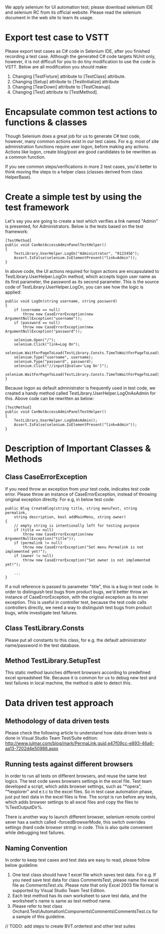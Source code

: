We apply selenium for UI automation test; please download selenium IDE and selenium RC from its official website. Please read the selenium document in the web site to learn its usage.

# Export test case to VSTT
Please export test cases as C# code in Selenium IDE, after you finished recording a test case. Although the generated C# code targets NUnit only, however, it is not difficult for you to do tiny modification to use the code in VSTT. Below are all modification you should make:

1. Changing \[TestFixture\] attribute to \[TestClass\] attribute\.
2. Changing \[Setup\] attribute to \[TestInitialize\] attribute
3. Changing \[TearDown\] attribute to \[TestCleanup\]\.
4. Changing \[Test\] attribute to \[TestMethod\]\.

# Encapsulate common test actions to functions & classes
Though Selenium does a great job for us to generate C# test code, however, many common actions exist in our test cases. For e.g. most of site administration functions require user logon, before making any actions. Actions like logon, create blog/post are good candidates to be rewritten as a common function.

If you see common steps/verifications in more 2 test cases, you'd better to think moving the steps to a helper class (classes derived from class HelperBase).

# Create a simple test by using the test framework
Let's say you are going to create a test which verifies a link named "Admin" is presented, for Administrators. Below is the tests based on the test framework:

    
    [TestMethod]
    public void CanNotAccessAdminPanelTestHelper()
    {
        TestLibrary.UserHelper.LogOn("Administrator", "0123456");
        Assert.IsFalse(selenium.IsElementPresent("link=Admin"));
    }


In above code, the UI actions required for logon actions are encapsulated to TestLibrary.UserHelper.LogOn method, which accepts logon user name as its first parameter, the password as its second parameter. This is the source code of TestLibrary.UserHelper.LogOn, you can see how the logic is applied:

    
    public void LogOn(string username, string password)
    {
        if (username == null)
            throw new CaseErrorException(new ArgumentNullException("username"));
        if (password == null)
            throw new CaseErrorException(new ArgumentNullException("password"));
    
        selenium.Open("/");
        selenium.Click("link=Log On");
        selenium.WaitForPageToLoad(TestLibrary.Consts.TimeToWaitForPageToLoad);
        selenium.Type("username", username);
        selenium.Type("password", password);
        selenium.Click("//input[@value='Log On']");
        selenium.WaitForPageToLoad(TestLibrary.Consts.TimeToWaitForPageToLoad);
    }


Because logon as default administrator is frequently used in test code, we created a handy method called TestLibrary.UserHelper.LogOnAsAdmin for this. Above code can be rewritten as below:

    
    [TestMethod]
    public void CanNotAccessAdminPanelTestHelper()
    {
        TestLibrary.UserHelper.LogOnAsAdmin();
        Assert.IsFalse(selenium.IsElementPresent("link=Admin"));
    }


# Description of Important Classes & Methods

## Class CaseErrorException
If you need throw an exception from your test code, indicates test code error. Please throw an instance of CaseErrorException, instead of throwing original exception directly. For e.g, in below test code:

    
    public Blog CreateBlog(string title, string menuText, string permalink,
        string description, bool addMainMenu, string owner)
    {
        // empty string is intentionally left for testing purpose
        if (title == null)
            throw new CaseErrorException(new ArgumentNullException("title"));
        if (permalink != null)
            throw new CaseErrorException("Set menu Permalink is not implemented yet!");
        if (owner != null)
            throw new CaseErrorException("Set owner is not implemented yet!");
    
        ...
    }


If a null reference is passed to parameter "title", this is a bug in test code. In order to distinguish test bugs from product bugs, we'd better throw an instance of CaseErrorException, with the original exception as its inner exception. This is useful in controller test, because the test code calls controllers directly, we need a way to distinguish test bugs from product bugs, while investigate test failures.

## Class TestLibrary.Consts
Please put all constants to this class, for e.g. the default administrator name/password in the test database.

## Method TestLibrary.SetupTest
This static method launches different browsers according to predefined excel spreadsheet file. Because it is common for us to debug new test and test failures in local machine, the method is able to detect this.

# Data driven test approach

## Methodology of data driven tests
Please check the following article to understand how data driven tests is done in Visual Studio Team Test/Suite edition:
<http://www.julmar.com/blog/mark/PermaLink,guid,e47f09cc-e893-46a6-aa13-7202d4e50986.aspx>

## Running tests against different browsers
In order to run all tests on different browsers, and reuse the same test logics. The test code saves browsers settings in the excel file. Test team developed a script, which adds browser settings, such as "*opera", "*iexplorer" and e.t.c to the excel files. So in test case automation phase, just put test data in the excel files is fine. The script is run before any tests, which adds browser settings to all excel files and copy the files to %TestOutputDir%.

There is another way to launch different browser, selenium remote control sever has a switch called -forcedBrowserMode, this switch overrides settings (hard code browser string) in code. This is also quite convenient while debugging test failures.

## Naming Convention
In order to keep test cases and test data are easy to read, please follow below guideline:  

1. One test class should have 1 excel file which saves test data. For e.g. If you need save test data for class CommentsTest, please name the excel file as CommentsTest.xls. Please note that only Excel 2003 file format is supported by Visual Studio Team Test Edition.
2. Each test method has its own worksheet to save test data, and the worksheet's name is same as test method name.
3. Please refer to test class Orchard.Test\Automation\Components\Comments\CommentsTest.cs for a sample of this guideline.

// TODO: add steps to create BVT.ordertest and other test suites  



